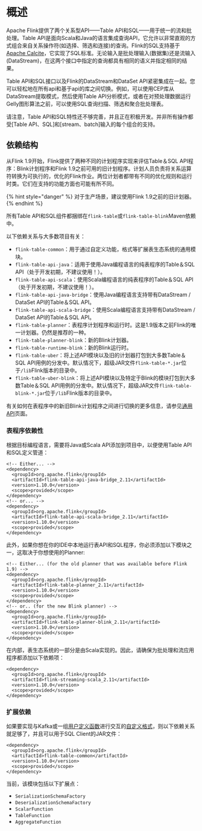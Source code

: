 # 概述

Apache Flink提供了两个关系型API——Table API和SQL——用于统一的流和批处理。Table API是面向Scala和Java的语言集成查询API，它允许以非常直观的方式组合来自关系操作符\(如选择、筛选和连接\)的查询。Flink的SQL支持基于[Apache Calcite](https://calcite.apache.org/)，它实现了SQL标准。无论输入是批处理输入\(数据集\)还是流输入\(DataStream\)，在这两个接口中指定的查询都具有相同的语义并指定相同的结果。

Table API和SQL接口以及Flink的DataStream和DataSet API紧密集成在一起。您可以轻松地在所有api和基于api的库之间切换。例如，可以使用CEP库从DataStream提取模式，然后使用Table API分析模式，或者在对预处理数据运行Gelly图形算法之前，可以使用SQL查询扫描、筛选和聚合批处理表。

请注意，Table API和SQL特性还不够完善，并且正在积极开发。并非所有操作都受\[Table API、SQL\]和\[stream、batch\]输入的每个组合的支持。

## 依赖结构

从Flink 1.9开始，Flink提供了两种不同的计划程序实现来评估Table＆SQL API程序：Blink计划程序和Flink 1.9之前可用的旧计划程序。计划人员负责将关系运算符转换为可执行的，优化的Flink作业。两位计划者都带有不同的优化规则和运行时类。它们在支持的功能方面也可能有所不同。

{% hint style="danger" %}
对于生产场景，建议使用Flink 1.9之前的旧计划器。
{% endhint %}

 所有Table API和SQL组件都捆绑在`flink-table`或`flink-table-blink`Maven依赖中。

以下依赖关系与大多数项目有关：

* `flink-table-common`：用于通过自定义功能，格式等扩展表生态系统的通用模块。
* `flink-table-api-java`：适用于使用Java编程语言的纯表程序的Table＆SQL API（处于开发初期，不建议使用！）。
* `flink-table-api-scala`：使用Scala编程语言的纯表程序的Table＆SQL API（处于开发初期，不建议使用！）。
* `flink-table-api-java-bridge`：使用Java编程语言支持带有DataStream / DataSet API的Table＆SQL API。
* `flink-table-api-scala-bridge`：使用Scala编程语言支持带有DataStream / DataSet API的Table＆SQL API。
* `flink-table-planner`：表程序计划程序和运行时。这是1.9版本之前Flink的唯一计划器。仍然是推荐的一种。
* `flink-table-planner-blink`：新的Blink计划器。
* `flink-table-runtime-blink`：新的Blink运行时。
* `flink-table-uber`：将上述API模块以及旧的计划器打包到大多数Table＆SQL API用例的分发中。默认情况下，超级JAR文件`flink-table-*.jar`位于`/lib`Flink版本的目录中。
* `flink-table-uber-blink`：将上述API模块以及特定于Blink的模块打包到大多数Table＆SQL API用例的分发中。默认情况下，超级JAR文件`flink-table-blink-*.jar`位于`/lib`Flink版本的目录中。

有关如何在表程序中的新旧Blink计划程序之间进行切换的更多信息，请参见[通用API](https://ci.apache.org/projects/flink/flink-docs-release-1.10/dev/table/common.html)页面。

### 表程序依赖性

根据目标编程语言，需要将Java或Scala API添加到项目中，以便使用Table API和SQL定义管道：

```markup
<!-- Either... -->
<dependency>
  <groupId>org.apache.flink</groupId>
  <artifactId>flink-table-api-java-bridge_2.11</artifactId>
  <version>1.10.0</version>
  <scope>provided</scope>
</dependency>
<!-- or... -->
<dependency>
  <groupId>org.apache.flink</groupId>
  <artifactId>flink-table-api-scala-bridge_2.11</artifactId>
  <version>1.10.0</version>
  <scope>provided</scope>
</dependency>
```

此外，如果你想在你的IDE中本地运行表API和SQL程序，你必须添加以下模块之一，这取决于你想使用的Planner:

```text
<!-- Either... (for the old planner that was available before Flink 1.9) -->
<dependency>
  <groupId>org.apache.flink</groupId>
  <artifactId>flink-table-planner_2.11</artifactId>
  <version>1.10.0</version>
  <scope>provided</scope>
</dependency>
<!-- or.. (for the new Blink planner) -->
<dependency>
  <groupId>org.apache.flink</groupId>
  <artifactId>flink-table-planner-blink_2.11</artifactId>
  <version>1.10.0</version>
  <scope>provided</scope>
</dependency>
```

在内部，表生态系统的一部分是由Scala实现的。因此，请确保为批处理和流应用程序都添加以下依赖项：

```text
<dependency>
  <groupId>org.apache.flink</groupId>
  <artifactId>flink-streaming-scala_2.11</artifactId>
  <version>1.10.0</version>
  <scope>provided</scope>
</dependency>
```

### 扩展依赖

 如果要实现与Kafka或一组[用户定义函数](https://ci.apache.org/projects/flink/flink-docs-release-1.10/dev/table/functions/systemFunctions.html)进行交互的[自定义格式](https://ci.apache.org/projects/flink/flink-docs-release-1.10/dev/table/sourceSinks.html#define-a-tablefactory)，则以下依赖关系就足够了，并且可以用于SQL Client的JAR文件：

```text
<dependency>
  <groupId>org.apache.flink</groupId>
  <artifactId>flink-table-common</artifactId>
  <version>1.10.0</version>
  <scope>provided</scope>
</dependency>
```

当前，该模块包括以下扩展点：

* `SerializationSchemaFactory`
* `DeserializationSchemaFactory`
* `ScalarFunction`
* `TableFunction`
* `AggregateFunction`

